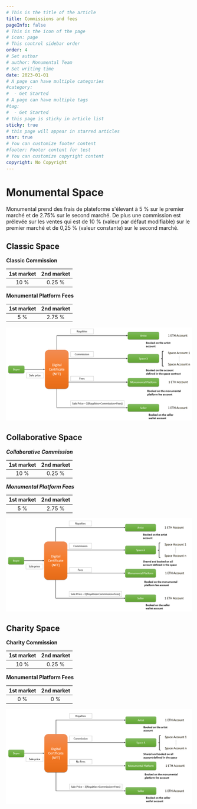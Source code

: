 ```yaml
---
# This is the title of the article
title: Commissions and fees
pageInfo: false
# This is the icon of the page
# icon: page
# This control sidebar order
order: 4
# Set author
# author: Monumental Team
# Set writing time
date: 2023-01-01
# A page can have multiple categories
#category:
#  - Get Started
# A page can have multiple tags
#tag:
#  - Get Started
# this page is sticky in article list
sticky: true
# this page will appear in starred articles
star: true
# You can customize footer content
#footer: Footer content for test
# You can customize copyright content
copyright: No Copyright
---
```


# Monumental Space
Monumental prend des frais de plateforme s'élevant à  5 % sur le premier marché et de 2.75% sur le second marché. 
De plus une commission est prélevée sur les ventes qui est de 10 % (valeur par défaut modifiable) sur le premier marché et de 0,25 % (valeur constante) sur le second marché.


## Classic Space

**Classic Commission**

| 1st market| 2nd market|
|:-----:|:-----:|
| 10 % | 0.25 % |

**Monumental Platform Fees**

| 1st market| 2nd market|
|:-----:|:-----:|
| 5 % | 2.75 % |

![Space Classic](/spaceClassic.png)


## Collaborative Space


***Collaborative Commission***

| 1st market| 2nd market|
|:-----:|:-----:|
| 10 % | 0.25 % |

***Monumental Platform Fees***

| 1st market| 2nd market|
|:-----:|:-----:|
| 5 % | 2.75 % |


![Space Collaborative](/spaceCollaborative.png)


## Charity Space

**Charity Commission**

| 1st market| 2nd market|
|:-----:|:-----:|
| 10 % | 0.25 % |

**Monumental Platform Fees**

| 1st market| 2nd market|
|:-----:|:-----:|
| 0 % | 0 % |

![Space Charity](/spaceCharity.png)
